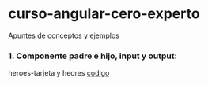 # curso-angular-cero-experto
Apuntes de conceptos y ejemplos

###  1. Componente padre e hijo, input y output:
heroes-tarjeta y heores [codigo](https://github.com/crodrigr/curso-angular-cero-experto/tree/main/02-spa/src/app/components)
